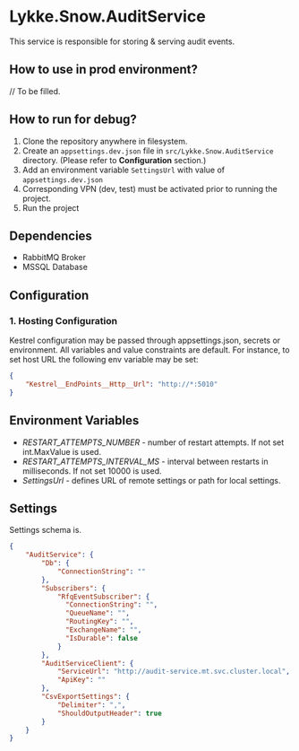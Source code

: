 # Lykke.Snow.AuditService
This service is responsible for storing &amp; serving audit events.

## How to use in prod environment?
// To be filled.

## How to run for debug?

1. Clone the repository anywhere in filesystem.
2. Create an `appsettings.dev.json` file in `src/Lykke.Snow.AuditService` directory. (Please refer to **Configuration** section.)
3. Add an environment variable `SettingsUrl` with value of `appsettings.dev.json`
4. Corresponding VPN (dev, test) must be activated prior to running the project.
5. Run the project

## Dependencies

- RabbitMQ Broker
- MSSQL Database

## Configuration

### 1. Hosting Configuration

Kestrel configuration may be passed through appsettings.json, secrets or environment.
All variables and value constraints are default. For instance, to set host URL the following env variable may be set:

```json
{
    "Kestrel__EndPoints__Http__Url": "http://*:5010"
}
```

## Environment Variables

* *RESTART_ATTEMPTS_NUMBER* - number of restart attempts. If not set int.MaxValue is used.
* *RESTART_ATTEMPTS_INTERVAL_MS* - interval between restarts in milliseconds. If not set 10000 is used.
* *SettingsUrl* - defines URL of remote settings or path for local settings.

## Settings

Settings schema is.

```json
{
    "AuditService": {
        "Db": {
            "ConnectionString": ""
        },
        "Subscribers": {
            "RfqEventSubscriber": {
              "ConnectionString": "",
              "QueueName": "",
              "RoutingKey": "",
              "ExchangeName": "",
              "IsDurable": false
            }
        },
        "AuditServiceClient": {
            "ServiceUrl": "http://audit-service.mt.svc.cluster.local",
            "ApiKey": ""
        },
        "CsvExportSettings": {
            "Delimiter": ",",
            "ShouldOutputHeader": true
        }
    }
}
```
